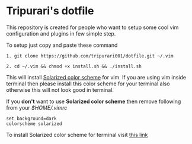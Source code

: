# Tripurari's dotfile

This repository is created for people who want to setup some cool vim configuration and plugins
in few simple step.

To setup just copy and paste these command 

```
1. git clone https://github.com/tripurari001/dotfile.git ~/.vim

2. cd ~/.vim && chmod +x install.sh && ./install.sh
```
This will install [Solarized color scheme](http://ethanschoonover.com/solarized) for vim. If you are using vim inside terminal
then please install this color scheme for your terminal also otherwise this will not look good in terminal.

If you **don't** want to use **Solarized color scheme** then remove following from your *$HOME/.vimrc*

```
set background=dark
colorscheme solarized
```


To install Solarized color scheme for terminal visit [this link](https://github.com/Anthony25/gnome-terminal-colors-solarized) 
